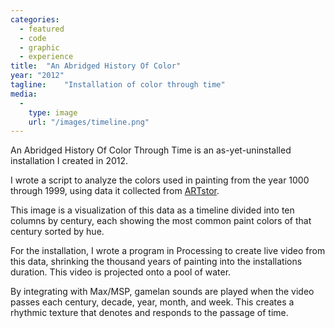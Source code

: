 ```yaml
---
categories:
  - featured
  - code
  - graphic
  - experience
title:  "An Abridged History Of Color"
year: "2012"
tagline:    "Installation of color through time"
media:
  -
    type: image
    url: "/images/timeline.png"
---
```

An Abridged History Of Color Through Time is an as-yet-uninstalled installation I created in 2012.

I wrote a script to analyze the colors used in painting from the year 1000 through 1999, using data it collected from <a href="http://artstor.org">ARTstor</a>.

This image is a visualization of this data as a timeline divided into ten columns by century, each showing the most common paint colors of that century sorted by hue.

For the installation, I wrote a program in Processing to create live video from this data, shrinking the thousand years of painting into the installations duration. This video is projected onto a pool of water.

By integrating with Max/MSP, gamelan sounds are played when the video passes each century, decade, year, month, and week. This creates a rhythmic texture that denotes and responds to the passage of time.
